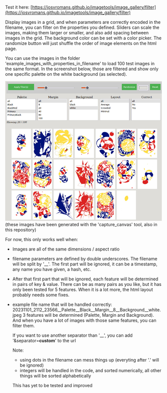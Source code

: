 Test it here:
[https://josvromans.github.io/imagetools/image_gallery/filter](https://josvromans.github.io/imagetools/image_gallery/filter)


Display images in a grid, and when parameters are correctly encoded in the filename, you can filter on the properties you defined.
Sliders can scale the images, making them larger or smaller, and also add spacing between images in the grid.
The background color can be set with a color picker.
The randomize button will just shuffle the order of image elements on the html page.

You can use the images in the folder 'example_images_with_properties_in_filename' to load 100 test images in the same format. In the screenshot below, those are filtered and show only one specific palette on the white background (as selected).

![Test images in the grid](readme_images/gallery_example.jpeg)
(these images have been generated with the 'capture_canvas' tool, also in this repository)


For now, this only works well when:
- Images are all of the same dimensions / aspect ratio
- filename parameters are defined by double underscores. The filename will be split by '__'. The first part will be ignored, it can be a timestamp, any name you have given, a hash, etc.
- After that first part that will be ignored, each feature will be determined in pairs of key & value. There can be as many pairs as you like, but it has only been tested for 5 features. When it is a lot more, the html layout probably needs some fixes.

- example file name that will be handled correctly:
20231101_2112_23566__Palette__Black__Margin__8__Background__white.jpeg
  3 features will be determined (Palette, Margin and Background).  And when you have a lot of images with those same features, you can filter them.

  If you want to use another separator than '__', you can add '&separator=__custom__' to the url


  Note:
  - using dots in the filename can mess things up (everyting after '.' will be ignored)
  - integers will be handled in the code, and sorted numerically, all other things will be sorted alphabetically
 
  This has yet to be tested and improved

